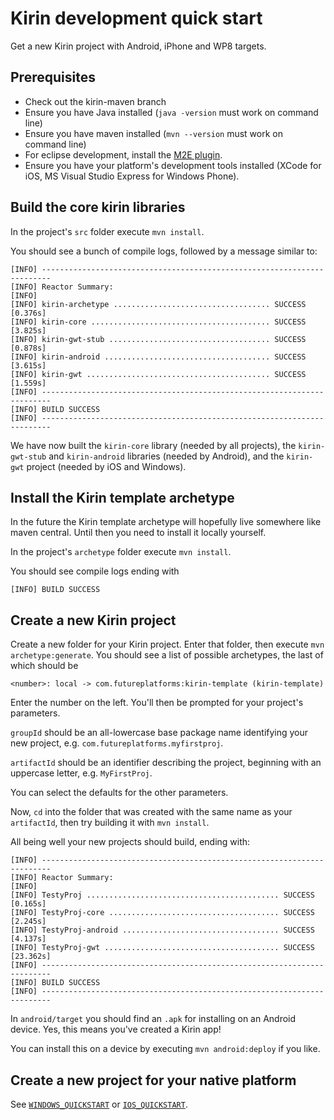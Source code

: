 # Kirin development quick start

Get a new Kirin project with Android, iPhone and WP8 targets.

## Prerequisites

* Check out the kirin-maven branch
* Ensure you have Java installed (`java -version` must work on command line)
* Ensure you have maven installed (`mvn --version` must work on command line)
* For eclipse development, install the [M2E plugin](http://eclipse.org/m2e/).
* Ensure you have your platform's development tools installed (XCode for iOS, MS Visual Studio Express for Windows Phone).

## Build the core kirin libraries

In the project's `src` folder execute `mvn install`.

You should see a bunch of compile logs, followed by a message similar to:

    [INFO] ------------------------------------------------------------------------
    [INFO] Reactor Summary:
    [INFO] 
    [INFO] kirin-archetype ................................... SUCCESS [0.376s]
    [INFO] kirin-core ........................................ SUCCESS [3.825s]
    [INFO] kirin-gwt-stub .................................... SUCCESS [0.878s]
    [INFO] kirin-android ..................................... SUCCESS [3.615s]
    [INFO] kirin-gwt ......................................... SUCCESS [1.559s]
    [INFO] ------------------------------------------------------------------------
    [INFO] BUILD SUCCESS
    [INFO] ------------------------------------------------------------------------ 
    
We have now built the `kirin-core` library (needed by all projects), the `kirin-gwt-stub` and `kirin-android` libraries (needed by Android), and the `kirin-gwt` project (needed by iOS and Windows).

## Install the Kirin template archetype

In the future the Kirin template archetype will hopefully live somewhere like maven central.  Until then you need to install it locally yourself.

In the project's `archetype` folder execute `mvn install`.

You should see compile logs ending with
    
    [INFO] BUILD SUCCESS

## Create a new Kirin project
Create a new folder for your Kirin project.  Enter that folder, then execute `mvn archetype:generate`.  You should see a list of possible archetypes, the last of which should be 

    <number>: local -> com.futureplatforms:kirin-template (kirin-template)

Enter the number on the left.  You'll then be prompted for your project's parameters.  

`groupId` should be an all-lowercase base package name identifying your new project, e.g. `com.futureplatforms.myfirstproj`.  

`artifactId` should be an identifier describing the project, beginning with an uppercase letter, e.g. `MyFirstProj`.

You can select the defaults for the other parameters.

Now, `cd` into the folder that was created with the same name as your `artifactId`, then try building it with `mvn install`.

All being well your new projects should build, ending with:

    [INFO] ------------------------------------------------------------------------
    [INFO] Reactor Summary:
    [INFO] 
    [INFO] TestyProj ........................................... SUCCESS [0.165s]
    [INFO] TestyProj-core ...................................... SUCCESS [2.245s]
    [INFO] TestyProj-android ................................... SUCCESS [4.137s]
    [INFO] TestyProj-gwt ....................................... SUCCESS [23.362s]
    [INFO] ------------------------------------------------------------------------
    [INFO] BUILD SUCCESS
    [INFO] ------------------------------------------------------------------------

In `android/target` you should find an `.apk` for installing on an Android device.  Yes, this means you've created a Kirin app!

You can install this on a device by executing `mvn android:deploy` if you like.

## Create a new project for your native platform

See [`WINDOWS_QUICKSTART`](02-WINDOWS_QUICKSTART.md) or [`IOS_QUICKSTART`](03-IOS_QUICKSTART.md).

